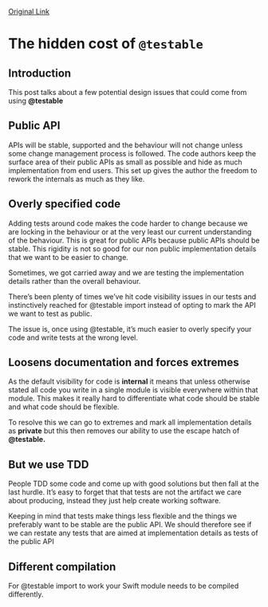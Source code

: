 [Original Link](https://paul-samuels.com/blog/2021/03/29/thoughts-on-testable-import/)

# The hidden cost of `@testable`
## Introduction
This post talks about a few potential design issues that could come from using __@testable__

## Public API
APIs will be stable, supported and the behaviour will not change unless some change management process is followed.
The code authors keep the surface area of their public APIs as small as possible and hide as much implementation from end users. This set up gives the author the freedom to rework the internals as much as they like.

## Overly specified code
Adding tests around code makes the code harder to change because we are locking in the behaviour or at the very least our current understanding of the behaviour. 
This is great for public APIs because public APIs should be stable. This rigidity is not so good for our non public implementation details that we want to be easier to change.

Sometimes, we got carried away and we are testing the implementation details rather than the overall behaviour.

There’s been plenty of times we’ve hit code visibility issues in our tests and instinctively reached for @testable import instead of opting to mark the API we want to test as public.

The issue is, once using @testable, it’s much easier to overly specify your code and write tests at the wrong level.

## Loosens documentation and forces extremes
As the default visibility for code is __internal__ it means that unless otherwise stated all code you write in a single module is visible everywhere within that module. 
This makes it really hard to differentiate what code should be stable and what code should be flexible.

To resolve this we can go to extremes and mark all implementation details as __private__ but this then removes our ability to use the escape hatch of __@testable.__

## But we use TDD
People TDD some code and come up with good solutions but then fall at the last hurdle. It’s easy to forget that that tests are not the artifact we care about producing, instead they just help create working software. 

Keeping in mind that tests make things less flexible and the things we preferably want to be stable are the public API. 
We should therefore see if we can restate any tests that are aimed at implementation details as tests of the public API

## Different compilation
For @testable import to work your Swift module needs to be compiled differently. 